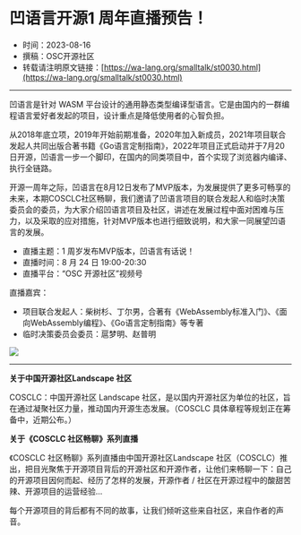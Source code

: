 # 凹语言开源1 周年直播预告！

- 时间：2023-08-16
- 撰稿：OSC开源社区
- 转载请注明原文链接：[https://wa-lang.org/smalltalk/st0030.html](https://wa-lang.org/smalltalk/st0030.html)

---

凹语言是针对 WASM 平台设计的通用静态类型编译型语言。它是由国内的一群编程语言爱好者发起的项目，设计重点是降低使用者的心智负担。

从2018年底立项，2019年开始前期准备，2020年加入新成员，2021年项目联合发起人共同出版合著书籍《Go语言定制指南》，2022年项目正式启动并于7月20日开源，凹语言一步一个脚印，在国内的同类项目中，首个实现了浏览器内编译、执行全链路。

开源一周年之际，凹语言在8月12日发布了MVP版本，为发展提供了更多可畅享的未来，本期COSCLC社区畅聊，我们邀请了凹语言项目的联合发起人和临时决策委员会的委员，为大家介绍凹语言项目及社区，讲述在发展过程中面对困难与压力，以及采取的应对措施，针对MVP版本也进行细致说明，和大家一同展望凹语言的发展。

- 直播主题：1 周岁发布MVP版本，凹语言有话说！
- 直播时间：8 月 24 日 19:00-20:30
- 直播平台：“OSC 开源社区”视频号

直播嘉宾：
- 项目联合发起人：柴树杉、丁尔男，合著有《WebAssembly标准入门》、《面向WebAssembly编程》、《Go语言定制指南》等专著
- 临时决策委员会委员：扈梦明、赵普明


![](/st0030-01.png)

---

**关于中国开源社区Landscape 社区**

COSCLC：中国开源社区 Landscape 社区，是以国内开源社区为单位的社区，旨在通过凝聚社区力量，推动国内开源生态发展。（COSCLC 具体章程等规划正在筹备中，近期公布。）

**关于《COSCLC 社区畅聊》系列直播**

《COSCLC 社区畅聊》系列直播由中国开源社区Landscape 社区（COSCLC）推出，把目光聚焦于开源项目背后的开源社区和开源作者，让他们来畅聊一下：自己的开源项目因何而起、经历了怎样的发展，开源作者 / 社区在开源过程中的酸甜苦辣、开源项目的运营经验...

每个开源项目的背后都有不同的故事，让我们倾听这些来自社区，来自作者的声音。
